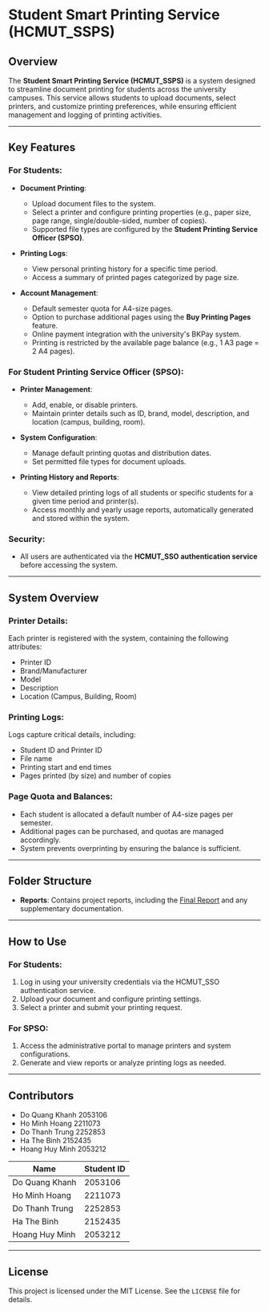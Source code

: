 # Student Smart Printing Service (HCMUT_SSPS)

## Overview
The **Student Smart Printing Service (HCMUT_SSPS)** is a system designed to streamline document printing for students across the university campuses. This service allows students to upload documents, select printers, and customize printing preferences, while ensuring efficient management and logging of printing activities.

---

## Key Features

### For Students:
- **Document Printing**:
  - Upload document files to the system.
  - Select a printer and configure printing properties (e.g., paper size, page range, single/double-sided, number of copies).
  - Supported file types are configured by the **Student Printing Service Officer (SPSO)**.
  
- **Printing Logs**:
  - View personal printing history for a specific time period.
  - Access a summary of printed pages categorized by page size.

- **Account Management**:
  - Default semester quota for A4-size pages.
  - Option to purchase additional pages using the **Buy Printing Pages** feature.
  - Online payment integration with the university's BKPay system.
  - Printing is restricted by the available page balance (e.g., 1 A3 page = 2 A4 pages).

### For Student Printing Service Officer (SPSO):
- **Printer Management**:
  - Add, enable, or disable printers.
  - Maintain printer details such as ID, brand, model, description, and location (campus, building, room).

- **System Configuration**:
  - Manage default printing quotas and distribution dates.
  - Set permitted file types for document uploads.

- **Printing History and Reports**:
  - View detailed printing logs of all students or specific students for a given time period and printer(s).
  - Access monthly and yearly usage reports, automatically generated and stored within the system.

### Security:
- All users are authenticated via the **HCMUT_SSO authentication service** before accessing the system.

---

## System Overview

### Printer Details:
Each printer is registered with the system, containing the following attributes:
- Printer ID
- Brand/Manufacturer
- Model
- Description
- Location (Campus, Building, Room)

### Printing Logs:
Logs capture critical details, including:
- Student ID and Printer ID
- File name
- Printing start and end times
- Pages printed (by size) and number of copies

### Page Quota and Balances:
- Each student is allocated a default number of A4-size pages per semester.
- Additional pages can be purchased, and quotas are managed accordingly.
- System prevents overprinting by ensuring the balance is sufficient.

---

## Folder Structure
- **Reports**: Contains project reports, including the [Final Report](Report/Report.pdf) and any supplementary documentation.

---

## How to Use
### For Students:
1. Log in using your university credentials via the HCMUT_SSO authentication service.
2. Upload your document and configure printing settings.
3. Select a printer and submit your printing request.

### For SPSO:
1. Access the administrative portal to manage printers and system configurations.
2. Generate and view reports or analyze printing logs as needed.

---

## Contributors
- Do Quang Khanh   	2053106   
- Ho Minh Hoang    	2211073   
- Do Thanh Trung   	2252853   
- Ha The Binh      	2152435   
- Hoang Huy Minh   	2053212   

| Name    			| Student ID|
| ----------------- | ------- 	|
| Do Quang Khanh	| 2053106   |
| Ho Minh Hoang  	| 2211073   |
| Do Thanh Trung    | 2252853   |
| Ha The Binh 		| 2152435	|
| Hoang Huy Minh	| 2053212	|


---

## License
This project is licensed under the MIT License. See the `LICENSE` file for details.

